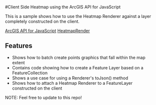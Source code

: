#Client Side Heatmap using the ArcGIS API for JavaScript 

This is a sample shows how to use the Heatmap Renderer against a layer completely constructed on the client.

[ArcGIS API for JavaScript](https://developers.arcgis.com/javascript/)
[HeatmapRender](https://developers.arcgis.com/javascript/jsapi/heatmaprenderer-amd.html)


## Features

* Shows how to batch create points graphics that fall within the map extent
* Contains code showing how to create a Feature Layer based on a FeatureCollection
* Shows a use case for using a Renderer's toJson() method
* Shows how to attach a Heatmap Renderer to a FeatureLayer constructed on the client

NOTE: Feel free to update to this repo!
